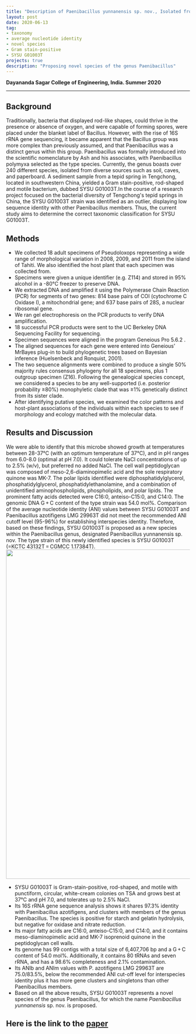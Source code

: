 ```yaml
---
title: "Description of Paenibacillus yunnanensis sp. nov., Isolated from a Tepid Spring - Published in Springer"
layout: post
date: 2020-06-13
tag:
- taxonomy
- average nucleotide identity
- novel species
- Gram stain-positive
- SYSU G01003T
projects: true
description: "Proposing novel species of the genus Paenibacillus"
---
```


**Dayananda Sagar College of Engineering, India. Summer 2020**

---

## Background
Traditionally, bacteria that displayed rod-like shapes, could thrive in the presence or absence of oxygen, and were capable of forming spores, were placed under the blanket label of Bacillus. However, with the rise of 16S rRNA gene sequencing, it became apparent that the Bacillus group was more complex than previously assumed, and that Paenibacillus was a distinct genus within this group. Paenibacillus was formally introduced into the scientific nomenclature by Ash and his associates, with Paenibacillus polymyxa selected as the type species. Currently, the genus boasts over 240 different species, isolated from diverse sources such as soil, caves, and paperboard. A sediment sample from a tepid spring in Tengchong, located in southwestern China, yielded a Gram stain-positive, rod-shaped and motile bacterium, dubbed SYSU G01003T.In the course of a research project focused on the bacterial diversity of Tengchong's tepid springs in China, the SYSU G01003T strain was identified as an outlier, displaying low sequence identity with other Paenibacillus members. Thus, the current study aims to determine the correct taxonomic classification for SYSU G01003T.

## Methods
* We collected 18 adult specimens of Pseudoloxops representing a wide range of morphological variation in 2008, 2009, and 2011 from  the island of Tahiti. We also identified the host plant that each specimen was collected from.
* Specimens were given a unique identifier (e.g. Z114) and stored in 95% alcohol in a -80°C freezer to preserve DNA.
* We extracted DNA and amplified it using the Polymerase Chain Reaction (PCR) for segments of two genes: 814 base pairs of COI (cytochrome C Oxidase I), a mitochondrial gene; and 637 base pairs of 28S, a nuclear ribosomal gene.
* We ran gel electrophoresis on the PCR products to verify DNA amplification.
* 18 successful PCR products were sent to the UC Berkeley DNA Sequencing Facility for sequencing.
* Specimen sequences were aligned in the program Geneious Pro 5.6.2 .
* The aligned sequences for each gene were entered into Geneious’ MrBayes plug-in to build phylogenetic trees based on Bayesian inference (Huelsenbeck and Ronquist, 2001).
* The two sequence alignments were combined to produce a single 50% majority rules consensus phylogeny for all 18 specimens, plus 1 outgroup specimen (Z16). Following the genealogical species concept, we considered a species to be any well-supported (i.e. posterior probability ≥80%) monophyletic clade that was ≥1% genetically distinct from its sister clade.
* After identifying putative species, we examined the color patterns and host-plant associations of the individuals within each species to see if morphology and ecology matched with the molecular data.

## Results and Discussion

We were able to identify that this microbe showed growth at temperatures between 28-37°C (with an optimum temperature of 37°C), and in pH ranges from 6.0-8.0 (optimal at pH 7.0). It could tolerate NaCl concentrations of up to 2.5% (w/v), but preferred no added NaCl. The cell wall peptidoglycan was composed of meso-2,6-diaminopimelic acid and the sole respiratory quinone was MK-7. The polar lipids identified were diphosphatidylglycerol, phosphatidylglycerol, phosphatidylethanolamine, and a combination of unidentified aminophospholipids, phospholipids, and polar lipids. The prominent fatty acids detected were C16:0, anteiso-C15:0, and C14:0. The genomic DNA G + C content of the type strain was 54.0 mol%. Comparison of the average nucleotide identity (ANI) values between SYSU G01003T and Paenibacillus azotifigens LMG 29963T did not meet the recommended ANI cutoff level (95-96%) for establishing interspecies identity. Therefore, based on these findings, SYSU G01003T is proposed as a new species within the Paenibacillus genus, designated Paenibacillus yunnanensis sp. nov. The type strain of this newly identified species is SYSU G01003T (=KCTC 43132T = CGMCC 1.17384T).
<img src="{{site.url}}/assets/images/publication/phylo.png" style="border:none" width="900" />

* SYSU G01003T is Gram-stain-positive, rod-shaped, and motile with punctiform, circular, white-cream colonies on TSA and grows best at 37°C and pH 7.0, and tolerates up to 2.5% NaCl.
* Its 16S rRNA gene sequence analysis shows it shares 97.3% identity with Paenibacillus azotifigens, and clusters with members of the genus Paenibacillus. The species is positive for starch and gelatin hydrolysis, but negative for oxidase and nitrate reduction.
* Its major fatty acids are C16:0, anteiso-C15:0, and C14:0, and it contains meso-diaminopimelic acid and MK-7 isoprenoid quinone in the peptidoglycan cell walls.
* Its genome has 99 contigs with a total size of 6,407,706 bp and a G + C content of 54.0 mol%. Additionally, it contains 80 tRNAs and seven rRNA, and has a 98.6% completeness and 2.1% contamination.
* Its ANIb and ANIm values with P. azotifigens LMG 29963T are 75.0/83.5%, below the recommended ANI cut-off level for interspecies identity plus it has more gene clusters and singletons than other Paenibacillus members.
* Based on all the above results, SYSU G01003T represents a novel species of the genus Paenibacillus, for which the name _Paenibacillus yunnanensis_ sp. nov. is proposed.

## Here is the link to the [paper](https://link.springer.com/article/10.1007/s00284-020-02087-z) 

